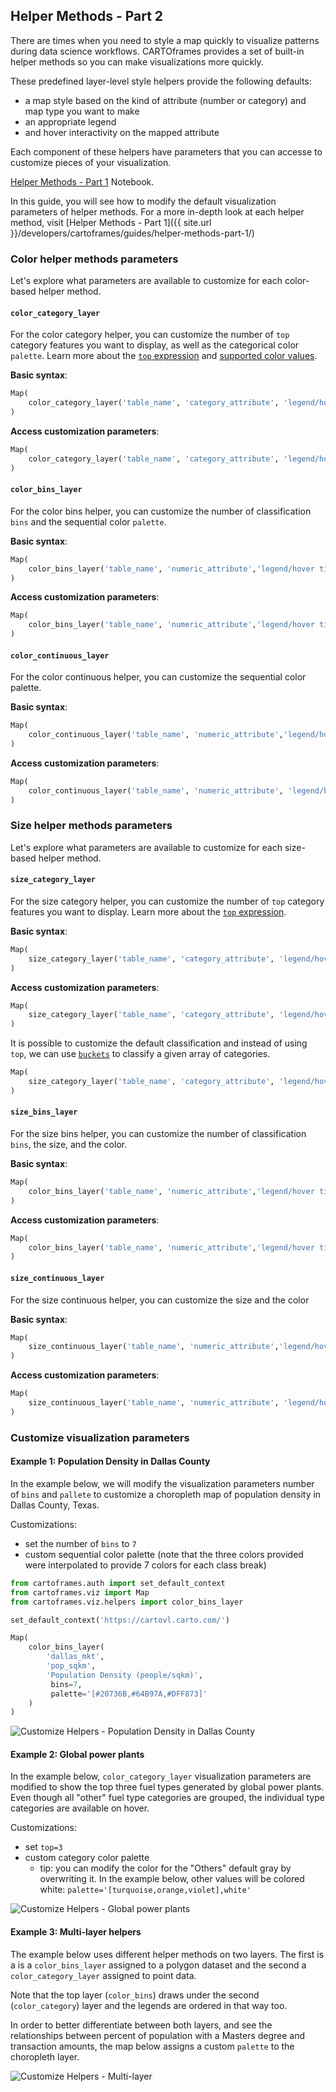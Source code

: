 ## Helper Methods - Part 2

There are times when you need to style a map quickly to visualize patterns during data science workflows. CARTOframes provides a set of built-in helper methods so you can make visualizations more quickly.

These predefined layer-level style helpers provide the following defaults:
- a map style based on the kind of attribute (number or category) and map type you want to make
- an appropriate legend
- and hover interactivity on the mapped attribute

Each component of these helpers have parameters that you can accesse to customize pieces of your visualization.

[Helper Methods - Part 1](https://github.com/CartoDB/cartoframes/blob/master/examples/04_helper_methods/01_helper_methods_part_1.ipynb) Notebook.

In this guide, you will see how to modify the default visualization parameters of helper methods. For a more in-depth look at each helper method, visit [Helper Methods - Part 1]({{ site.url }}/developers/cartoframes/guides/helper-methods-part-1/)

### Color helper methods parameters

Let's explore what parameters are available to customize for each color-based helper method. 

#### `color_category_layer`

For the color category helper, you can customize the number of `top` category features you want to display, as well as the categorical color `palette`. Learn more about the [`top` expression](https://carto.com/developers/carto-vl/reference/#cartoexpressionstop) and [supported color values](https://carto.com/developers/carto-vl/guides/data-driven-visualizations-part-2/#color-values).

**Basic syntax**:

```py
Map(
    color_category_layer('table_name', 'category_attribute', 'legend/hover title')
)
```

**Access customization parameters**:

```py
Map(
    color_category_layer('table_name', 'category_attribute', 'legend/hover title', top=11, palette='bold')
)
```

#### `color_bins_layer`

For the color bins helper, you can customize the number of classification `bins` and the sequential color `palette`.

**Basic syntax**:

```py
Map(
    color_bins_layer('table_name', 'numeric_attribute','legend/hover title')
)
```

**Access customization parameters**:

```py
Map(
    color_bins_layer('table_name', 'numeric_attribute','legend/hover title', bins=5, palette='purpor')
)
```
  
#### `color_continuous_layer`

For the color continuous helper, you can customize the sequential color palette.

**Basic syntax**:

```py
Map(
    color_continuous_layer('table_name', 'numeric_attribute','legend/hover title')
)
```

**Access customization parameters**:

```py
Map(
    color_continuous_layer('table_name', 'numeric_attribute', 'legend/hover title', palette='sunset')
)
```

### Size helper methods parameters

Let's explore what parameters are available to customize for each size-based helper method. 

#### `size_category_layer`

For the size category helper, you can customize the number of `top` category features you want to display. Learn more about the [`top` expression](https://carto.com/developers/carto-vl/reference/#cartoexpressionstop).

**Basic syntax**:

```py
Map(
    size_category_layer('table_name', 'category_attribute', 'legend/hover title')
)
```

**Access customization parameters**:

```py
Map(
    size_category_layer('table_name', 'category_attribute', 'legend/hover title', top=11, size='[10, 100]', color='blue')
)
```

It is possible to customize the default classification and instead of using `top`, we can use [`buckets`](https://carto.com/developers/carto-vl/reference/#cartoexpressionsbuckets) to classify a given array of categories.

```py
Map(
    size_category_layer('table_name', 'category_attribute', 'legend/hover title', cat="['category_a', 'category_b']")
)
```

#### `size_bins_layer`

For the size bins helper, you can customize the number of classification `bins`, the size, and the color.

**Basic syntax**:

```py
Map(
    color_bins_layer('table_name', 'numeric_attribute','legend/hover title')
)
```

**Access customization parameters**:

```py
Map(
    color_bins_layer('table_name', 'numeric_attribute','legend/hover title', bins=5, size="[10, 100]", color='blue')
)
```
  
#### `size_continuous_layer`

For the size continuous helper, you can customize the size and the color

**Basic syntax**:

```py
Map(
    size_continuous_layer('table_name', 'numeric_attribute','legend/hover title')
)
```

**Access customization parameters**:

```py
Map(
    size_continuous_layer('table_name', 'numeric_attribute', 'legend/hover title', size='[10, 100]', color='blue')
)
```

### Customize visualization parameters

#### Example 1: Population Density in Dallas County

In the example below, we will modify the visualization parameters number of `bins` and `pallete` to customize a choropleth map of population density in Dallas County, Texas. 

Customizations:
- set the number of `bins` to `7` 
- custom sequential color palette (note that the three colors provided were interpolated to provide 7 colors for each class break)

```py
from cartoframes.auth import set_default_context
from cartoframes.viz import Map
from cartoframes.viz.helpers import color_bins_layer

set_default_context('https://cartovl.carto.com/')

Map(
    color_bins_layer(
        'dallas_mkt',
        'pop_sqkm',
        'Population Density (people/sqkm)',
         bins=7,
         palette='[#20736B,#64B97A,#DFF873]'
    )
)
```

![Customize Helpers - Population Density in Dallas County](../../img/guides/helper-methods-2/example-1.png)

#### Example 2: Global power plants

In the example below, `color_category_layer` visualization parameters are modified to show the top three fuel types generated by global power plants. Even though all "other" fuel type categories are grouped, the individual type categories are available on hover.

Customizations:
- set `top=3`
- custom category color palette
  - tip: you can modify the color for the "Others" default gray by overwriting it. In the example below, other values will be colored white:
    `palette='[turquoise,orange,violet],white'`

![Customize Helpers - Global power plants](../../img/guides/helper-methods-2/example-2.png)

#### Example 3: Multi-layer helpers

The example below uses different helper methods on two layers. The first is a is a `color_bins_layer` assigned to a polygon dataset and the second a `color_category_layer` assigned to point data.

Note that the top layer (`color_bins`) draws under the second (`color_category`) layer and the legends are ordered in that way too.

In order to better differentiate between both layers, and see the relationships between percent of population with a Masters degree and transaction amounts, the map below assigns a custom `palette` to the choropleth layer.

![Customize Helpers - Multi-layer](../../img/guides/helper-methods-2/example-3.png)
